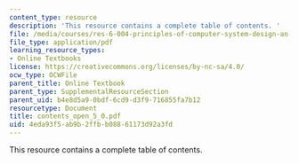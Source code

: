 ```yaml
---
content_type: resource
description: 'This resource contains a complete table of contents. '
file: /media/courses/res-6-004-principles-of-computer-system-design-an-introduction-spring-2009/4eda93f5ab9b2ffbb08861173d92a3fd_contents_open_5_0.pdf
file_type: application/pdf
learning_resource_types:
- Online Textbooks
license: https://creativecommons.org/licenses/by-nc-sa/4.0/
ocw_type: OCWFile
parent_title: Online Textbook
parent_type: SupplementalResourceSection
parent_uid: b4e8d5a9-0bdf-6cd9-d3f9-716855fa7b12
resourcetype: Document
title: contents_open_5_0.pdf
uid: 4eda93f5-ab9b-2ffb-b088-61173d92a3fd
---
```

This resource contains a complete table of contents. 